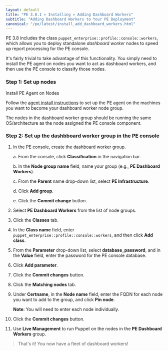 ```yaml
---
layout: default
title: "PE 3.8.1 » Installing » Adding Dashboard Workers"
subtitle: "Adding Dashboard Workers to Your PE Deployment"
canonical: "/pe/latest/install_add_dashboard_workers.html"
---
```


PE 3.8 includes the class `puppet_enterprise::profile::console::workers`, which allows you to deploy standalone *dashboard worker* nodes to speed up report processing for the PE console.

It's fairly trivial to take advantage of this functionality. You simply need to install the PE agent on nodes you want to act as dashboard workers, and then use the PE console to classify those nodes.

### Step 1: Set up nodes

Install PE Agent on Nodes

Follow the [agent install instructions](./install_agents.html) to set up the PE agent on the machines you want to become your dashboard worker node group.

The nodes in the dashboard worker group should be running the same OS/architecture as the node assigned the PE console component.

### Step 2: Set up the dashbboard worker group in the PE console

1. In the PE console, create the dashboard worker group.

   a. From the console, click **Classification** in the navigation bar.

   b. In the **Node group name** field, name your group (e.g., **PE Dashboard Workers**).

   c. From the **Parent** name drop-down list, select **PE Infrastructure**.

   d. Click **Add group**.

   e. Click the **Commit change** button.

2. Select **PE Dashboard Workers** from the list of node groups.

3. Click the **Classes** tab.

4. In the **Class name** field, enter `puppet_enterprise::profile::console::workers`, and then click **Add class**.

5. From the **Parameter** drop-down list, select **database_password**, and in the **Value** field, enter the password for the PE console database.

6. Click **Add parameter**.

7. Click the **Commit changes** button.

8. Click the **Matching nodes** tab.

9. Under **Certname**, in the **Node name** field, enter the FQDN for each node you want to add to the group, and click **Pin node**.

   **Note**: You will need to enter each node individually.

10. Click the **Commit changes** button.

11. Use **Live Management** to run Puppet on the nodes in the **PE Dashboard Workers** group.

> That's it! You now have a fleet of dashboard workers!
